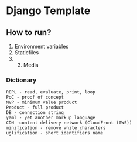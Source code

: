 # Django Template

## How to run?
1. Environment variables
2. Staticfiles 
3. 3. Media


### Dictionary
    REPL - read, evaluate, print, loop
    PoC - proof of concept
    MVP - minimum value product
    Product - full product
    DB - connection string
    yaml - yet another markup language
    CDN -content delivery network (CloudFront (AWS))
    minification - remove white characters
    uglification - short identifiers name